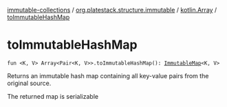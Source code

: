 [immutable-collections](../../index.md) / [org.platestack.structure.immutable](../index.md) / [kotlin.Array](index.md) / [toImmutableHashMap](.)

# toImmutableHashMap

`fun <K, V> Array<Pair<K, V>>.toImmutableHashMap(): `[`ImmutableMap`](../-immutable-map.md)`<K, V>`

Returns an immutable hash map containing all key-value pairs from the original source.

The returned map is serializable

